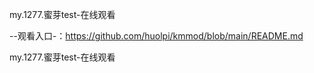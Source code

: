 my.1277.蜜芽test-在线观看

--观看入口-：https://github.com/huolpi/kmmod/blob/main/README.md

my.1277.蜜芽test-在线观看
